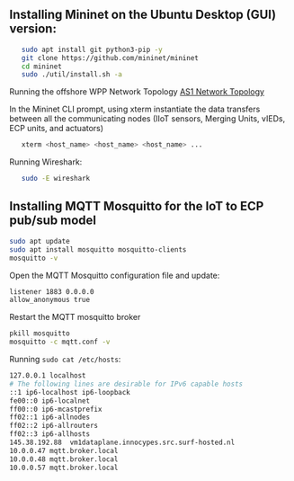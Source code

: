 
## Installing Mininet on the Ubuntu Desktop (GUI) version:

```bash
   sudo apt install git python3-pip -y
   git clone https://github.com/mininet/mininet
   cd mininet
   sudo ./util/install.sh -a
```

Running the offshore WPP Network Topology [AS1 Network Topology](https://github.com/PinaPhD/JP3/blob/main/DataPlane/dataplane.py)

In the Mininet CLI prompt, using xterm instantiate the data transfers between all the communicating nodes (IIoT sensors, Merging Units, vIEDs, ECP units, and actuators)

```bash
   xterm <host_name> <host_name> <host_name> ...
```

Running Wireshark:

```bash
   sudo -E wireshark
```

## Installing MQTT Mosquitto for the IoT to ECP pub/sub model
```bash
sudo apt update
sudo apt install mosquitto mosquitto-clients
mosquitto -v
```

Open the MQTT Mosquitto configuration file and update:
```bash
listener 1883 0.0.0.0
allow_anonymous true
```

Restart the MQTT mosquitto broker
```bash
pkill mosquitto
mosquitto -c mqtt.conf -v
```

Running `sudo cat /etc/hosts`:

```bash
127.0.0.1 localhost
# The following lines are desirable for IPv6 capable hosts
::1 ip6-localhost ip6-loopback
fe00::0 ip6-localnet
ff00::0 ip6-mcastprefix
ff02::1 ip6-allnodes
ff02::2 ip6-allrouters
ff02::3 ip6-allhosts
145.38.192.88  vm1dataplane.innocypes.src.surf-hosted.nl
10.0.0.47 mqtt.broker.local
10.0.0.48 mqtt.broker.local
10.0.0.57 mqtt.broker.local

```